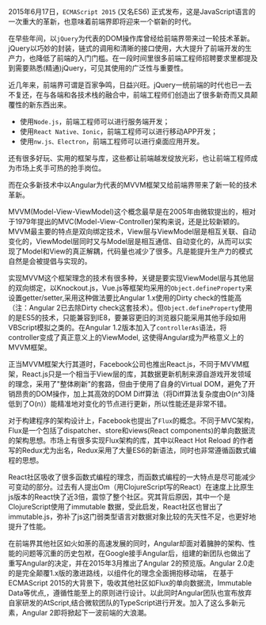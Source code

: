 
2015年6月17日，`ECMAScript 2015` (又名ES6) 正式发布，这是JavaScript语言的一次重大的革新，也意味着前端界即将迎来一个崭新的时代。

在早些年间，以`jQuery`为代表的DOM操作库曾经给前端界带来过一轮技术革新。jQuery以巧妙的封装，链式的调用和清晰的接口使用，大大提升了前端开发的生产力，也降低了前端的入门门槛。在一段时间里很多前端工程师招聘要求里都提及到需要熟悉(精通)jQuery，可见其使用的广泛性与重要性。

近几年来，前端界可谓是百家争鸣，日益兴旺。jQuery一统前端的时代也已一去不复还，在与各端和各技术栈的融合中，前端工程师们创造出了很多新奇而又具颠覆性的新东西出来。
 - 使用`Node.js`，前端工程师可以进行服务端开发；
 - 使用`React Native、Ionic`，前端工程师可以进行移动APP开发；
 - 使用`nw.js、Electron`，前端工程师可以进行桌面应用开发。
 
还有很多好玩、实用的框架与库，这些都让前端越发绽放光彩，也让前端工程师成为市场上炙手可热的抢手岗位。

而在众多新技术中以Angular为代表的MVVM框架又给前端界带来了新一轮的技术革新。

MVVM(Model-View-ViewModel)这个概念最早是在2005年由微软提出的，相对于1979年提出的MVC(Model-View-Controller)架构来说，还是比较新颖的。
MVVM最主要的特点是双向绑定技术，View层与ViewModel层是相互关联、自动变化的，ViewModel层同时又与Model层是相互通信、自动变化的，从而可以实现了Model和View的真正解耦，代码量也减少了很多。凡是能提升生产力的模式自然是会被提倡与实现的。

实现MVVM这个框架理念的技术有很多种，关键是要实现ViewModel层与其他层的双向绑定，以Knockout.js，Vue.js等框架均采用的`Object.defineProperty`来设置getter/setter,采用这种做法要比Angular 1.x使用的Dirty check的性能高（注：Angular 2已去除Dirty check这套技术）。但`Object.defineProperty`使用的是ES5的技术，只能兼容到IE8，要兼容更旧的浏览器只能采用其他手段如用VBScript模拟之类的。在Angular 1.2版本加入了`controllerAs`语法，将controller变成了真正意义上的ViewModel, 这使得Angular成为严格意义上的MVVM框架。

正当MVVM框架大行其道时，Facebook公司也推出React.js，不同于MVVM框架，React.js只是一个相当于View层的库，其数据更新机制来源自游戏开发领域的理念，采用了"整体刷新"的套路，但由于使用了自身的Virtual DOM，避免了开销昂贵的DOM操作，加上其高效的DOM Diff算法（将Diff算法复杂度由O(n^3)降低到了O(n)）能精准地对变化的节点进行更新，所以性能还是非常不错。

对于构建程序的架构设计上，Facebook也提出了`Flux`的概念。不同于MVC架构，Flux是一个包括了dispatcher、store和views(React components)的单向数据流的架构思想。市场上有很多实现Flux架构的库，其中以React Hot Reload 的作者写的Redux尤为出名，Redux采用了大量ES6的新语法，同时也非常遵循函数式编程的思想。

React社区吸收了很多函数式编程的理念，而函数式编程的一大特点是尽可能减少可变动的部分。过去有人提出Om（用ClojureScript写的React）在速度上比原生js版本的React快了近3倍，震惊了整个社区。究其背后原因，其中一个是ClojureScript使用了immutable 数据，受此启发，React社区也冒出了immutable.js，弥补了js这门弱类型语言对数据对象比较的先天性不足，也更好地提升了性能。

在前端界其他社区如火如荼的高速发展的同时，Angular却面对着臃肿的架构、性能的问题等沉重的历史包袱，在Google接手Angular后，组建的新团队也做出了重写Angular的决定，并在2015年3月推出了Angular 2的预览版。Angular 2.0走的是完全颠覆1.x版的激进路线，以组件化的理念全面拥抱移动端， 在基于ECMAScript 2015的大背景下，吸收其他社区如Flux的单向数据流，Immutable Data等优点,，遵循性能至上的原则进行设计。以此同时Angular团队也宣布放弃自家研发的AtScript,结合微软团队的TypeScript进行开发。加入了这么多新元素，Angular 2即将掀起下一波前端的大浪潮。
